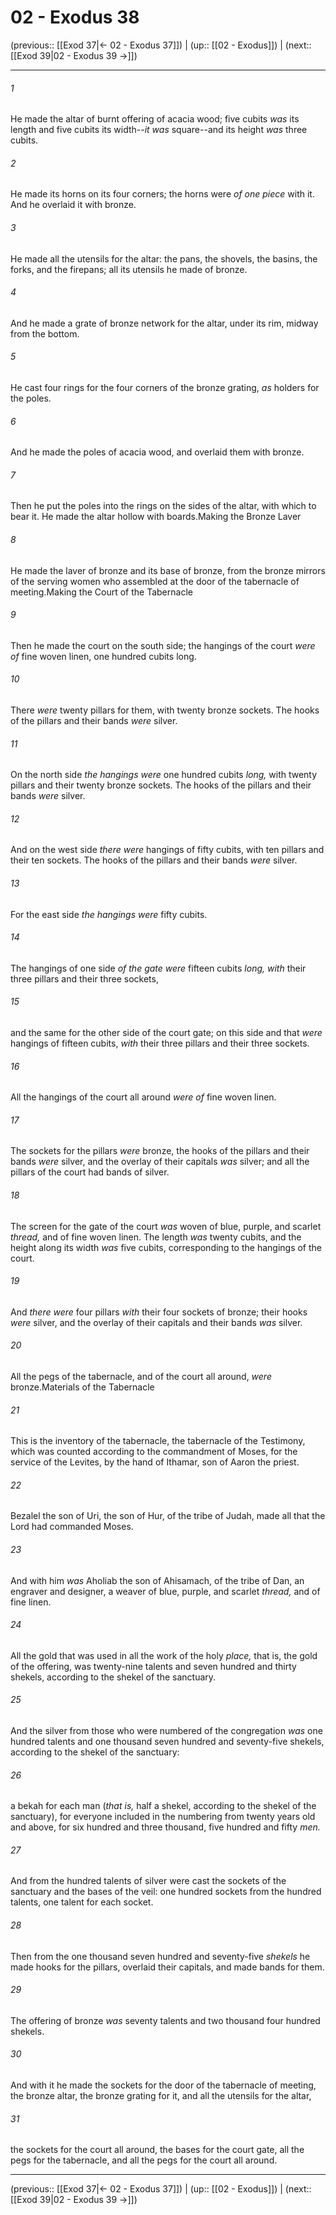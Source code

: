 # 02 - Exodus 38

(previous:: [[Exod 37|← 02 - Exodus 37]]) | (up:: [[02 - Exodus]]) | (next:: [[Exod 39|02 - Exodus 39 →]])

***


###### 1 
He made the altar of burnt offering of acacia wood; five cubits _was_ its length and five cubits its width--_it was_ square--and its height _was_ three cubits. 

###### 2 
He made its horns on its four corners; the horns were _of one piece_ with it. And he overlaid it with bronze. 

###### 3 
He made all the utensils for the altar: the pans, the shovels, the basins, the forks, and the firepans; all its utensils he made of bronze. 

###### 4 
And he made a grate of bronze network for the altar, under its rim, midway from the bottom. 

###### 5 
He cast four rings for the four corners of the bronze grating, _as_ holders for the poles. 

###### 6 
And he made the poles of acacia wood, and overlaid them with bronze. 

###### 7 
Then he put the poles into the rings on the sides of the altar, with which to bear it. He made the altar hollow with boards.Making the Bronze Laver 

###### 8 
He made the laver of bronze and its base of bronze, from the bronze mirrors of the serving women who assembled at the door of the tabernacle of meeting.Making the Court of the Tabernacle 

###### 9 
Then he made the court on the south side; the hangings of the court _were of_ fine woven linen, one hundred cubits long. 

###### 10 
There _were_ twenty pillars for them, with twenty bronze sockets. The hooks of the pillars and their bands _were_ silver. 

###### 11 
On the north side _the hangings were_ one hundred cubits _long,_ with twenty pillars and their twenty bronze sockets. The hooks of the pillars and their bands _were_ silver. 

###### 12 
And on the west side _there were_ hangings of fifty cubits, with ten pillars and their ten sockets. The hooks of the pillars and their bands _were_ silver. 

###### 13 
For the east side _the hangings were_ fifty cubits. 

###### 14 
The hangings of one side _of the gate were_ fifteen cubits _long, with_ their three pillars and their three sockets, 

###### 15 
and the same for the other side of the court gate; on this side and that _were_ hangings of fifteen cubits, _with_ their three pillars and their three sockets. 

###### 16 
All the hangings of the court all around _were of_ fine woven linen. 

###### 17 
The sockets for the pillars _were_ bronze, the hooks of the pillars and their bands _were_ silver, and the overlay of their capitals _was_ silver; and all the pillars of the court had bands of silver. 

###### 18 
The screen for the gate of the court _was_ woven of blue, purple, and scarlet _thread,_ and of fine woven linen. The length _was_ twenty cubits, and the height along its width _was_ five cubits, corresponding to the hangings of the court. 

###### 19 
And _there were_ four pillars _with_ their four sockets of bronze; their hooks _were_ silver, and the overlay of their capitals and their bands _was_ silver. 

###### 20 
All the pegs of the tabernacle, and of the court all around, _were_ bronze.Materials of the Tabernacle 

###### 21 
This is the inventory of the tabernacle, the tabernacle of the Testimony, which was counted according to the commandment of Moses, for the service of the Levites, by the hand of Ithamar, son of Aaron the priest. 

###### 22 
Bezalel the son of Uri, the son of Hur, of the tribe of Judah, made all that the Lord had commanded Moses. 

###### 23 
And with him _was_ Aholiab the son of Ahisamach, of the tribe of Dan, an engraver and designer, a weaver of blue, purple, and scarlet _thread,_ and of fine linen. 

###### 24 
All the gold that was used in all the work of the holy _place,_ that is, the gold of the offering, was twenty-nine talents and seven hundred and thirty shekels, according to the shekel of the sanctuary. 

###### 25 
And the silver from those who were numbered of the congregation _was_ one hundred talents and one thousand seven hundred and seventy-five shekels, according to the shekel of the sanctuary: 

###### 26 
a bekah for each man (_that is,_ half a shekel, according to the shekel of the sanctuary), for everyone included in the numbering from twenty years old and above, for six hundred and three thousand, five hundred and fifty _men._ 

###### 27 
And from the hundred talents of silver were cast the sockets of the sanctuary and the bases of the veil: one hundred sockets from the hundred talents, one talent for each socket. 

###### 28 
Then from the one thousand seven hundred and seventy-five _shekels_ he made hooks for the pillars, overlaid their capitals, and made bands for them. 

###### 29 
The offering of bronze _was_ seventy talents and two thousand four hundred shekels. 

###### 30 
And with it he made the sockets for the door of the tabernacle of meeting, the bronze altar, the bronze grating for it, and all the utensils for the altar, 

###### 31 
the sockets for the court all around, the bases for the court gate, all the pegs for the tabernacle, and all the pegs for the court all around.

***

(previous:: [[Exod 37|← 02 - Exodus 37]]) | (up:: [[02 - Exodus]]) | (next:: [[Exod 39|02 - Exodus 39 →]])
